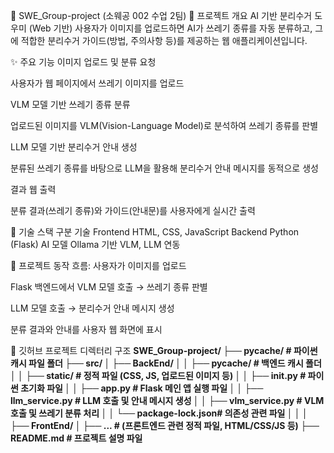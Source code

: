 🧠 SWE_Group-project (소웨공 002 수업 2팀)
📖 프로젝트 개요
AI 기반 분리수거 도우미 (Web 기반)
사용자가 이미지를 업로드하면 AI가 쓰레기 종류를 자동 분류하고, 그에 적합한 분리수거 가이드(방법, 주의사항 등)를 제공하는 웹 애플리케이션입니다.

✨ 주요 기능
이미지 업로드 및 분류 요청

사용자가 웹 페이지에서 쓰레기 이미지를 업로드

VLM 모델 기반 쓰레기 종류 분류

업로드된 이미지를 VLM(Vision-Language Model)로 분석하여 쓰레기 종류를 판별

LLM 모델 기반 분리수거 안내 생성

분류된 쓰레기 종류를 바탕으로 LLM을 활용해 분리수거 안내 메시지를 동적으로 생성

결과 웹 출력

분류 결과(쓰레기 종류)와 가이드(안내문)를 사용자에게 실시간 출력

🧰 기술 스택
구분	기술
Frontend	HTML, CSS, JavaScript
Backend	Python (Flask)
AI 모델	Ollama 기반 VLM, LLM 연동

🔄 프로젝트 동작 흐름:
사용자가 이미지를 업로드

Flask 백엔드에서 VLM 모델 호출 → 쓰레기 종류 판별

LLM 모델 호출 → 분리수거 안내 메시지 생성

분류 결과와 안내를 사용자 웹 화면에 표시

📂 깃허브 프로젝트 디렉터리 구조
**SWE_Group-project/
├── __pycache__/             # 파이썬 캐시 파일 폴더
├── src/
│   ├── BackEnd/
│   │   ├── __pycache__/     # 백엔드 캐시 폴더
│   │   ├── static/          # 정적 파일 (CSS, JS, 업로드된 이미지 등)
│   │   ├── __init__.py      # 파이썬 초기화 파일
│   │   ├── app.py           # Flask 메인 앱 실행 파일
│   │   ├── llm_service.py   # LLM 호출 및 안내 메시지 생성
│   │   ├── vlm_service.py   # VLM 호출 및 쓰레기 분류 처리
│   │   └── package-lock.json# 의존성 관련 파일
│   │
│   ├── FrontEnd/
│       ├── ...              # (프론트엔드 관련 정적 파일, HTML/CSS/JS 등)
├── README.md                # 프로젝트 설명 파일**
